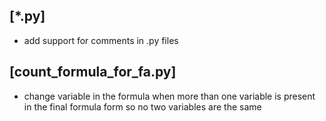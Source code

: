 ## [*.py]
- add support for comments in .py files

## [count_formula_for_fa.py]
- change variable in the formula when more than one variable is present in the final formula form so no two variables are the same
